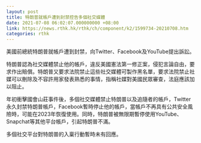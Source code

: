 ```yaml
---
layout: post
title: 特朗普就帳戶遭到封禁控告多個社交媒體
date: 2021-07-08 06:02:07.000000000 +08:00
link: https://news.rthk.hk/rthk/ch/component/k2/1599734-20210708.htm
categories: rthk
---
```


美國前總統特朗普就帳戶遭到封禁，向Twitter、Facebook及YouTube提出訴訟。

特朗普認為社交媒體禁止他的帳戶，違反美國憲法第一修正案，侵犯言論自由，要求作出賠償。特朗普又要求法院禁止這些社交媒體可製作黑名單，要求法院禁止社媒可以刪除及不容許用家發表熟悉的事情，指稱社媒對美國民眾審查，法庭應該加以阻止。

年初衝擊國會山莊事件後，多個社交媒體禁止特朗普以及追隨者的帳戶，Twitter永久封禁特朗普帳戶，Facebook暫時停止他的帳戶，當帳戶不再具有公共安全風險時，可能在2023年恢復使用。同時，特朗普被無限期暫停使用YouTube、Snapchat等其他平台帳戶，引起特朗普不滿。

多個社交平台對特朗普的入稟行動暫時未有回應。
